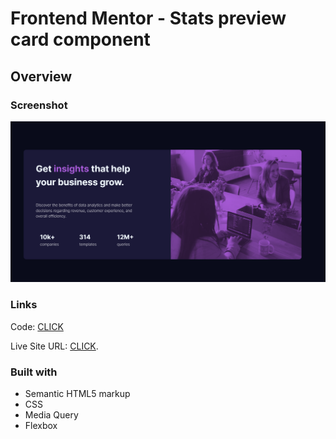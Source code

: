 # Frontend Mentor - Stats preview card component


## Overview

### Screenshot

![solution](https://github.com/patrick-selin/05-stats-preview-card-component/blob/main/images/Stats%20preview%20card%20component%20solution.png)

### Links

 Code: [CLICK](https://github.com/patrick-selin/05-stats-preview-card-component)

 Live Site URL: [CLICK](https://patrick-selin.github.io/05-stats-preview-card-component/).

### Built with

- Semantic HTML5 markup
- CSS
- Media Query
- Flexbox


